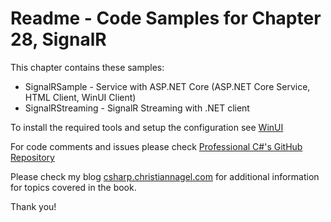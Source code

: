 # Readme - Code Samples for Chapter 28, SignalR

This chapter contains these samples:

* SignalRSample - Service with ASP.NET Core (ASP.NET Core Service, HTML Client, WinUI Client)
* SignalRStreaming - SignalR Streaming with .NET client

To install the required tools and setup the configuration see [WinUI](../../WinUI.md)

For code comments and issues please check [Professional C#'s GitHub Repository](https://github.com/ProfessionalCSharp/ProfessionalCSharp7)

Please check my blog [csharp.christiannagel.com](https://csharp.christiannagel.com "csharp.christiannagel.com") for additional information for topics covered in the book.

Thank you!
